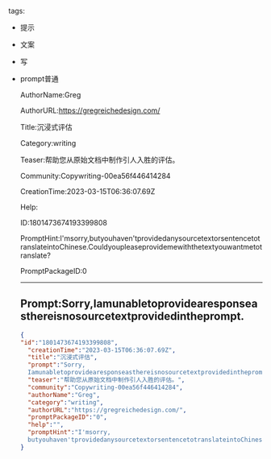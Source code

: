   tags: 
- 提示
- 文案
- 写
- prompt普通

  AuthorName:Greg

  AuthorURL:https://gregreichedesign.com/

  Title:沉浸式评估

  Category:writing

  Teaser:帮助您从原始文档中制作引人入胜的评估。

  Community:Copywriting-00ea56f446414284

  CreationTime:2023-03-15T06:36:07.69Z

  Help:

  ID:1801473674193399808

  PromptHint:I'msorry,butyouhaven'tprovidedanysourcetextorsentencetotranslateintoChinese.Couldyoupleaseprovidemewiththetextyouwantmetotranslate?

  PromptPackageID:0

  ---

  ## Prompt:Sorry,Iamunabletoprovidearesponseasthereisnosourcetextprovidedintheprompt.

  ```json
  {
  "id":"1801473674193399808",
    "creationTime":"2023-03-15T06:36:07.69Z",
    "title":"沉浸式评估",
    "prompt":"Sorry,
    Iamunabletoprovidearesponseasthereisnosourcetextprovidedintheprompt.",
    "teaser":"帮助您从原始文档中制作引人入胜的评估。",
    "community":"Copywriting-00ea56f446414284",
    "authorName":"Greg",
    "category":"writing",
    "authorURL":"https://gregreichedesign.com/",
    "promptPackageID":"0",
    "help":"",
    "promptHint":"I'msorry,
    butyouhaven'tprovidedanysourcetextorsentencetotranslateintoChinese.Couldyoupleaseprovidemewiththetextyouwantmetotranslate?"
  }
  ```
